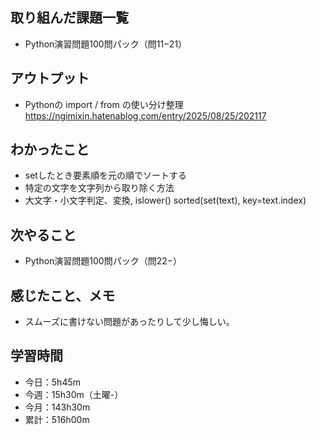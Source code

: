 ## 取り組んだ課題一覧
- Python演習問題100問パック（問11−21）
## アウトプット
- Pythonの import / from の使い分け整理<br>
https://ngimixin.hatenablog.com/entry/2025/08/25/202117
## わかったこと
- setしたとき要素順を元の順でソートする<br>
- 特定の文字を文字列から取り除く方法
- 大文字・小文字判定、変換, islower()
sorted(set(text), key=text.index)
## 次やること
- Python演習問題100問パック（問22−）
## 感じたこと、メモ
- スムーズに書けない問題があったりして少し悔しい。
## 学習時間
- 今日：5h45m
- 今週：15h30m（土曜-）
- 今月：143h30m
- 累計：516h00m